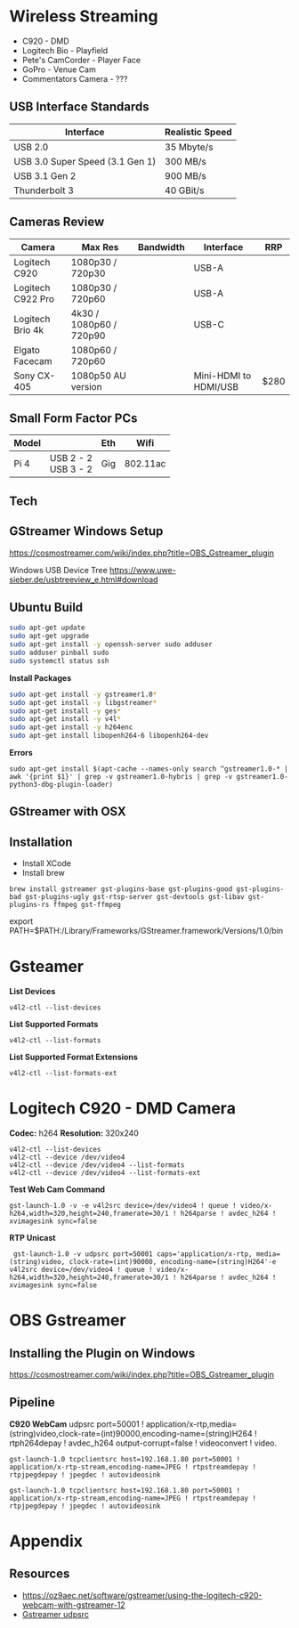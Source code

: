 # Wireless Streaming

- C920 - DMD
- Logitech Bio - Playfield
- Pete's CamCorder - Player Face
- GoPro - Venue Cam
- Commentators Camera - ???

## USB Interface Standards

| Interface                       | Realistic Speed |
| ------------------------------- | --------------- |
| USB 2.0                         | 35 Mbyte/s      |
| USB 3.0 Super Speed (3.1 Gen 1) | 300 MB/s        |
| USB 3.1 Gen 2                   | 900 MB/s        |
| Thunderbolt 3                   | 40 GBit/s       |

## Cameras Review

| Camera            | Max Res                 | Bandwidth | Interface             | RRP  |
| ----------------- | ----------------------- | --------- | ---------             | ---- |
| Logitech C920     | 1080p30 / 720p30        |           | USB-A                 |      |
| Logitech C922 Pro | 1080p30 / 720p60        |           | USB-A                 |      |
| Logitech Brio 4k  | 4k30 / 1080p60 / 720p90 |           | USB-C                 |      |
| Elgato Facecam    | 1080p60 / 720p60        |           |                       |      |
| Sony CX-405       | 1080p50 AU version      |           | Mini-HDMI to HDMI/USB | $280 |

## Small Form Factor PCs

| Model |                          | Eth  | Wifi     |
| ----- | ------------------------ | ---- | -------- |
| Pi 4  | USB 2 - 2<br />USB 3 - 2 | Gig  | 802.11ac |



## Tech
## GStreamer Windows Setup
https://cosmostreamer.com/wiki/index.php?title=OBS_Gstreamer_plugin

Windows USB Device Tree
https://www.uwe-sieber.de/usbtreeview_e.html#download

## Ubuntu Build

```bash
sudo apt-get update
sudo apt-get upgrade
sudo apt-get install -y openssh-server sudo adduser
sudo adduser pinball sudo
sudo systemctl status ssh
```

**Install Packages**
```bash
sudo apt-get install -y gstreamer1.0*
sudo apt-get install -y libgstreamer*
sudo apt-get install -y ges*
sudo apt-get install -y v4l*
sudo apt-get install -y h264enc
sudo apt-get install libopenh264-6 libopenh264-dev
```

**Errors**
```
sudo apt-get install $(apt-cache --names-only search ^gstreamer1.0-* | awk '{print $1}' | grep -v gstreamer1.0-hybris | grep -v gstreamer1.0-python3-dbg-plugin-loader)
```

## GStreamer with OSX
## Installation
- Install XCode
- Install brew
```
brew install gstreamer gst-plugins-base gst-plugins-good gst-plugins-bad gst-plugins-ugly gst-rtsp-server gst-devtools gst-libav gst-plugins-rs ffmpeg gst-ffmpeg
```

export PATH=$PATH:/Library/Frameworks/GStreamer.framework/Versions/1.0/bin 

# Gsteamer
**List Devices**
```
v4l2-ctl --list-devices
```
**List Supported Formats**
```
v4l2-ctl --list-formats
```
**List Supported Format Extensions**
```
v4l2-ctl --list-formats-ext
```

# Logitech C920 - DMD Camera
**Codec:** h264
**Resolution:** 320x240


```
v4l2-ctl --list-devices
v4l2-ctl --device /dev/video4
v4l2-ctl --device /dev/video4 --list-formats
v4l2-ctl --device /dev/video4 --list-formats-ext
```

**Test Web Cam Command**
```
gst-launch-1.0 -v -e v4l2src device=/dev/video4 ! queue ! video/x-h264,width=320,height=240,framerate=30/1 ! h264parse ! avdec_h264 ! xvimagesink sync=false
```

**RTP Unicast**
```
 gst-launch-1.0 -v udpsrc port=50001 caps='application/x-rtp, media=(string)video, clock-rate=(int)90000, encoding-name=(string)H264'-e v4l2src device=/dev/video4 ! queue ! video/x-h264,width=320,height=240,framerate=30/1 ! h264parse ! avdec_h264 ! xvimagesink sync=false          
```

# OBS Gstreamer
## Installing the Plugin on Windows
https://cosmostreamer.com/wiki/index.php?title=OBS_Gstreamer_plugin

## Pipeline
**C920 WebCam**
udpsrc port=50001 ! application/x-rtp,media=(string)video,clock-rate=(int)90000,encoding-name=(string)H264 ! rtph264depay ! avdec_h264 output-corrupt=false ! videoconvert ! video.





```
gst-launch-1.0 tcpclientsrc host=192.168.1.80 port=50001 ! application/x-rtp-stream,encoding-name=JPEG ! rtpstreamdepay ! rtpjpegdepay ! jpegdec ! autovideosink
```




```
gst-launch-1.0 tcpclientsrc host=192.168.1.80 port=50001 ! application/x-rtp-stream,encoding-name=JPEG ! rtpstreamdepay ! rtpjpegdepay ! jpegdec ! autovideosink
```

# Appendix
## Resources
- https://oz9aec.net/software/gstreamer/using-the-logitech-c920-webcam-with-gstreamer-12
- [Gstreamer udpsrc](https://gstreamer.freedesktop.org/documentation/udp/udpsrc.html?gi-language=c)

